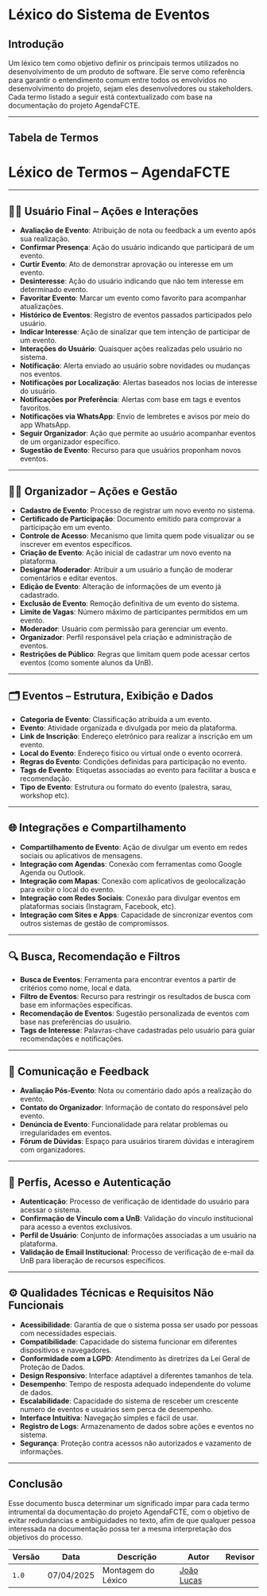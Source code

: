 # Léxico do Sistema de Eventos

## Introdução

Um léxico tem como objetivo definir os principais termos utilizados no desenvolvimento de um produto de software. Ele serve como referência para garantir o entendimento comum entre todos os envolvidos no desenvolvimento do projeto, sejam eles desenvolvedores ou stakeholders. Cada termo listado a seguir está contextualizado com base na documentação do projeto AgendaFCTE.

---

## Tabela de Termos

# Léxico de Termos – AgendaFCTE

---

## 🧑‍💼 Usuário Final – Ações e Interações

- **Avaliação de Evento**: Atribuição de nota ou feedback a um evento após sua realização.
- **Confirmar Presença**: Ação do usuário indicando que participará de um evento.
- **Curtir Evento**: Ato de demonstrar aprovação ou interesse em um evento.
- **Desinteresse**: Ação do usuário indicando que não tem interesse em determinado evento.
- **Favoritar Evento**: Marcar um evento como favorito para acompanhar atualizações.
- **Histórico de Eventos**: Registro de eventos passados participados pelo usuário.
- **Indicar Interesse**: Ação de sinalizar que tem intenção de participar de um evento.
- **Interações do Usuário**: Quaisquer ações realizadas pelo usuário no sistema.
- **Notificação**: Alerta enviado ao usuário sobre novidades ou mudanças nos eventos.
- **Notificações por Localização**: Alertas baseados nos locias de interesse do usuário.
- **Notificações por Preferência**: Alertas com base em tags e eventos favoritos.
- **Notificações via WhatsApp**: Envio de lembretes e avisos por meio do app WhatsApp.
- **Seguir Organizador**: Ação que permite ao usuário acompanhar eventos de um organizador específico.
- **Sugestão de Evento**: Recurso para que usuários proponham novos eventos.

---

## 🧑‍🏫 Organizador – Ações e Gestão

- **Cadastro de Evento**: Processo de registrar um novo evento no sistema.
- **Certificado de Participação**: Documento emitido para comprovar a participação em um evento.
- **Controle de Acesso**: Mecanismo que limita quem pode visualizar ou se inscrever em eventos específicos.
- **Criação de Evento**: Ação inicial de cadastrar um novo evento na plataforma.
- **Designar Moderador**: Atribuir a um usuário a função de moderar comentários e editar eventos.
- **Edição de Evento**: Alteração de informações de um evento já cadastrado.
- **Exclusão de Evento**: Remoção definitiva de um evento do sistema.
- **Limite de Vagas**: Número máximo de participantes permitidos em um evento.
- **Moderador**: Usuário com permissão para gerenciar um evento.
- **Organizador**: Perfil responsável pela criação e administração de eventos.
- **Restrições de Público**: Regras que limitam quem pode acessar certos eventos (como somente alunos da UnB).

---

## 🗂️ Eventos – Estrutura, Exibição e Dados

- **Categoria de Evento**: Classificação atribuída a um evento.
- **Evento**: Atividade organizada e divulgada por meio da plataforma.
- **Link de Inscrição**: Endereço eletrônico para realizar a inscrição em um evento.
- **Local do Evento**: Endereço físico ou virtual onde o evento ocorrerá.
- **Regras do Evento**: Condições definidas para participação no evento.
- **Tags de Evento**: Etiquetas associadas ao evento para facilitar a busca e recomendação.
- **Tipo de Evento**: Estrutura ou formato do evento (palestra, sarau, workshop etc).

---

## 🌐 Integrações e Compartilhamento

- **Compartilhamento de Evento**: Ação de divulgar um evento em redes sociais ou aplicativos de mensagens.
- **Integração com Agendas**: Conexão com ferramentas como Google Agenda ou Outlook.
- **Integração com Mapas**: Conexão com aplicativos de geolocalização para exibir o local do evento.
- **Integração com Redes Sociais**: Conexão para divulgar eventos em plataformas sociais (Instagram, Facebook, etc).
- **Integração com Sites e Apps**: Capacidade de sincronizar eventos com outros sistemas de gestão de compromissos.

---

## 🔍 Busca, Recomendação e Filtros

- **Busca de Eventos**: Ferramenta para encontrar eventos a partir de critérios como nome, local e data.
- **Filtro de Eventos**: Recurso para restringir os resultados de busca com base em informações específicas.
- **Recomendação de Eventos**: Sugestão personalizada de eventos com base nas preferências do usuário.
- **Tags de Interesse**: Palavras-chave cadastradas pelo usuário para guiar recomendações e notificações.

---

## 💬 Comunicação e Feedback

- **Avaliação Pós-Evento**: Nota ou comentário dado após a realização do evento.
- **Contato do Organizador**: Informação de contato do responsável pelo evento.
- **Denúncia de Evento**: Funcionalidade para relatar problemas ou irregularidades em eventos.
- **Fórum de Dúvidas**: Espaço para usuários tirarem dúvidas e interagirem com organizadores.

---

## 🔐 Perfis, Acesso e Autenticação

- **Autenticação**: Processo de verificação de identidade do usuário para acessar o sistema.
- **Confirmação de Vínculo com a UnB**: Validação do vínculo institucional para acesso a eventos exclusivos.
- **Perfil de Usuário**: Conjunto de informações associadas a um usuário na plataforma.
- **Validação de Email Institucional**: Processo de verificação de e-mail da UnB para liberação de recursos específicos.

---

## ⚙️ Qualidades Técnicas e Requisitos Não Funcionais

- **Acessibilidade**: Garantia de que o sistema possa ser usado por pessoas com necessidades especiais.
- **Compatibilidade**: Capacidade do sistema funcionar em diferentes dispositivos e navegadores.
- **Conformidade com a LGPD**: Atendimento às diretrizes da Lei Geral de Proteção de Dados.
- **Design Responsivo**: Interface adaptável a diferentes tamanhos de tela.
- **Desempenho**: Tempo de resposta adequado independente do volume de dados.
- **Escalabilidade**: Capacidade do sistema de resceber um crescente numero de eventos e usuários sem perca de desempenho.
- **Interface Intuitiva**: Navegação simples e fácil de usar.
- **Registro de Logs**: Armazenamento de dados sobre ações e eventos no sistema.
- **Segurança**: Proteção contra acessos não autorizados e vazamento de informações.

---


## Conclusão

Esse documento busca determinar um significado impar para cada termo intrumental da documentação do projeto AgendaFCTE, com o objetivo de evitar redundancias e ambiguidades no texto, afim de que qualquer pessoa interessada na documentação possa ter a mesma interpretação dos objetivos do processo.


| Versão | Data       | Descrição             | Autor                                         | Revisor                                     |
|--------|------------|-----------------------|-----------------------------------------------|---------------------------------------------|
| `1.0`    | 07/04/2025 | Montagem do Léxico  | [João Lucas](https://github.com/joaolucas102) |   |